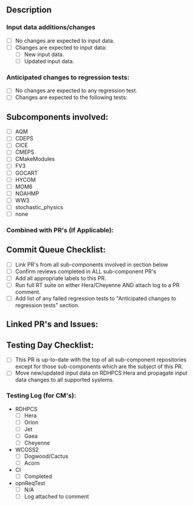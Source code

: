 ## Description
<!--
Provide a detailed description of what this PR does. What bug does it fix, or what feature does it add? Is a change of answers expected from this PR? Are any library updates included in this PR (modulefiles etc.)?
-->

### Input data additions/changes
- [ ] No changes are expected to input data.
- [ ] Changes are expected to input data:
  - [ ] New input data.
  - [ ] Updated input data.

### Anticipated changes to regression tests:
- [ ] No changes are expected to any regression test.
- [ ] Changes are expected to the following tests:
<!-- Please insert what RT's change and why you expect them to change -->

## Subcomponents involved:
- [ ] AQM
- [ ] CDEPS
- [ ] CICE
- [ ] CMEPS
- [ ] CMakeModules
- [ ] FV3
- [ ] GOCART
- [ ] HYCOM
- [ ] MOM6
- [ ] NOAHMP
- [ ] WW3
- [ ] stochastic_physics
- [ ] none

### Combined with PR's (If Applicable):

## Commit Queue Checklist:
<!-- 
Please complete all items in list. Make sure to attach logs from RT testing in comment, not in repository. Once all boxes are checked, please add the label "Ready for Commit Queue".
-->
- [ ] Link PR's from all sub-components involved in section below
- [ ] Confirm reviews completed in ALL sub-component PR's
- [ ] Add all appropriate labels to this PR.
- [ ] Run full RT suite on either Hera/Cheyenne AND attach log to a PR comment.
- [ ] Add list of any failed regression tests to "Anticipated changes to regression tests" section.

## Linked PR's and Issues:
<!--
Please link dependent pull requests.
EXAMPLE: "- Depends on NOAA-EMC/fv3atm/pull/<pullrequest_number>"

Please link the related issues to be closed with this PR, whether in this repository, or in another repository.
EXAMPLE: "- Closes NOAA-EMC/fv3atm/issues/<issue_number>"

PLEASE MAKE SURE TO USE THE - with a space before the "Depends on" or "Closes" as they show up well on github.
-->

## Testing Day Checklist:
<!--
Please consult the ufs-weather-model [wiki](https://github.com/ufs-community/ufs-weather-model/wiki/Making-code-changes-in-the-UFS-weather-model-and-its-subcomponents) if you are unsure how to do this.
-->
- [ ] This PR is up-to-date with the top of all sub-component repositories except for those sub-components which are the subject of this PR.
- [ ] Move new/updated input data on RDHPCS Hera and propagate input data changes to all supported systems.

### Testing Log (for CM's):
- RDHPCS
  - [ ] Hera
  - [ ] Orion
  - [ ] Jet
  - [ ] Gaea
  - [ ] Cheyenne
- WCOSS2
  - [ ] Dogwood/Cactus
  - [ ] Acorn
- CI
  - [ ] Completed
- opnReqTest
  - [ ] N/A
  - [ ] Log attached to comment
